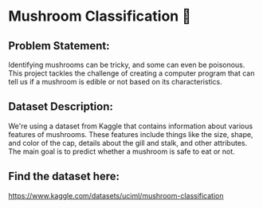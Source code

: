 # Mushroom Classification 🍄

## Problem Statement: <br>
Identifying mushrooms can be tricky, and some can even be poisonous. This project tackles the challenge of creating a computer program that can tell us if a mushroom is edible or not based on its characteristics.

## Dataset Description: <br>
We're using a dataset from Kaggle that contains information about various features of mushrooms. These features include things like the size, shape, and color of the cap, details about the gill and stalk, and other attributes. The main goal is to predict whether a mushroom is safe to eat or not.

## Find the dataset here: <br>
https://www.kaggle.com/datasets/uciml/mushroom-classification

